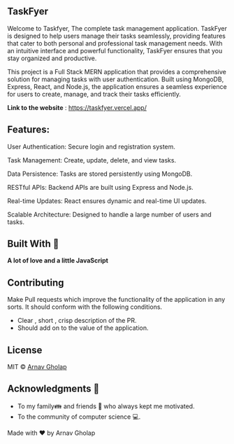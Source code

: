## **TaskFyer**

Welcome to Taskfyer, The complete task management application. TaskFyer is designed to help users manage their tasks seamlessly, providing features that cater to both personal and professional task management needs. With an intuitive interface and powerful functionality, TaskFyer ensures that you stay organized and productive.

This project is a Full Stack MERN application that provides a comprehensive solution for managing tasks with user authentication. Built using MongoDB, Express, React, and Node.js, the application ensures a seamless experience for users to create, manage, and track their tasks efficiently.

**Link to the website** : https://taskfyer.vercel.app/

## Features:

User Authentication: Secure login and registration system.

Task Management: Create, update, delete, and view tasks.

Data Persistence: Tasks are stored persistently using MongoDB.

RESTful APIs: Backend APIs are built using Express and Node.js.

Real-time Updates: React ensures dynamic and real-time UI updates.

Scalable Architecture: Designed to handle a large number of users and tasks.

## Built With 🎯
**A lot of love and a little JavaScript**

## Contributing 

Make Pull requests which improve the functionality of the application in any sorts. It should conform with the following conditions. 
* Clear , short , crisp description of the PR. 
* Should add on to the value of the application.

## License

MIT © [Arnav Gholap](https://github.com/arnavgholap)

## Acknowledgments 💖

* To my family👪  and friends 👫 who always kept me motivated.
* To the community of computer science 💻.

Made with ❤ by Arnav Gholap
